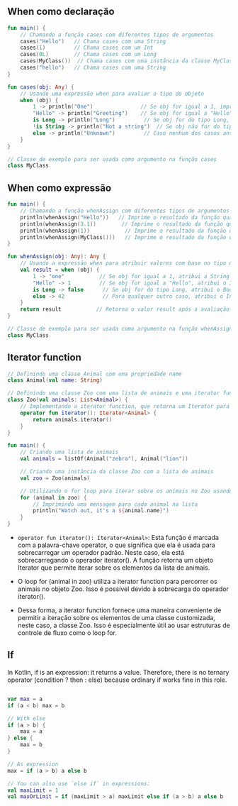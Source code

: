 ## When como declaração

~~~Kotlin
fun main() {
    // Chamando a função cases com diferentes tipos de argumentos
    cases("Hello")   // Chama cases com uma String
    cases(1)         // Chama cases com um Int
    cases(0L)        // Chama cases com um Long
    cases(MyClass())  // Chama cases com uma instância da classe MyClass
    cases("hello")   // Chama cases com uma String
}

fun cases(obj: Any) {
    // Usando uma expressão when para avaliar o tipo do objeto
    when (obj) {
        1 -> println("One")               // Se obj for igual a 1, imprime "One"
        "Hello" -> println("Greeting")    // Se obj for igual a "Hello", imprime "Greeting"
        is Long -> println("Long")         // Se obj for do tipo Long, imprime "Long"
        !is String -> println("Not a string")  // Se obj não for do tipo String, imprime "Not a string"
        else -> println("Unknown")         // Caso nenhum dos casos anteriores seja verdadeiro, imprime "Unknown"
    }
}

// Classe de exemplo para ser usada como argumento na função cases
class MyClass
~~~

## When como expressão

~~~Kotlin
fun main() {
    // Chamando a função whenAssign com diferentes tipos de argumentos e imprimindo os resultados
    println(whenAssign("Hello"))   // Imprime o resultado da função quando obj é uma String
    println(whenAssign(3.1))        // Imprime o resultado da função quando obj é um Double
    println(whenAssign(1))           // Imprime o resultado da função quando obj é um Int
    println(whenAssign(MyClass()))   // Imprime o resultado da função quando obj é uma instância da classe MyClass
}

fun whenAssign(obj: Any): Any {
    // Usando a expressão when para atribuir valores com base no tipo do objeto
    val result = when (obj) {
        1 -> "one"           // Se obj for igual a 1, atribui a String "one" a result
        "Hello" -> 1         // Se obj for igual a "Hello", atribui o Int 1 a result
        is Long -> false      // Se obj for do tipo Long, atribui o Boolean false a result
        else -> 42            // Para qualquer outro caso, atribui o Int 42 a result
    }
    return result           // Retorna o valor result após a avaliação da expressão when
}

// Classe de exemplo para ser usada como argumento na função whenAssign
class MyClass
~~~
## Iterator function
~~~Kotlin
// Definindo uma classe Animal com uma propriedade name
class Animal(val name: String)

// Definindo uma classe Zoo com uma lista de animais e uma iterator function
class Zoo(val animals: List<Animal>) {
    // Implementando a iterator function, que retorna um Iterator para a lista de animais
    operator fun iterator(): Iterator<Animal> {
        return animals.iterator()
    }
}

fun main() {
    // Criando uma lista de animais
    val animals = listOf(Animal("zebra"), Animal("lion"))

    // Criando uma instância da classe Zoo com a lista de animais
    val zoo = Zoo(animals)

    // Utilizando o for loop para iterar sobre os animais no Zoo usando a iterator function
    for (animal in zoo) {
        // Imprimindo uma mensagem para cada animal na lista
        println("Watch out, it's a ${animal.name}")
    }
}
~~~
* `operator fun iterator(): Iterator<Animal>`: Esta função é marcada com a palavra-chave operator, o que significa que ela é usada para sobrecarregar um operador padrão. Neste caso, ela está sobrecarregando o operador iterator(). A função retorna um objeto Iterator que permite iterar sobre os elementos da lista de animais.

* O loop for (animal in zoo) utiliza a iterator function para percorrer os animais no objeto Zoo. Isso é possível devido à sobrecarga do operador iterator().

* Dessa forma, a iterator function fornece uma maneira conveniente de permitir a iteração sobre os elementos de uma classe customizada, neste caso, a classe Zoo. Isso é especialmente útil ao usar estruturas de controle de fluxo como o loop for.

## If

In Kotlin, if is an expression: it returns a value. Therefore, there is no ternary operator (condition ? then : else) because ordinary if works fine in this role.

~~~Kotlin

var max = a
if (a < b) max = b

// With else
if (a > b) {
    max = a
} else {
    max = b
}

// As expression
max = if (a > b) a else b

// You can also use `else if` in expressions:
val maxLimit = 1
val maxOrLimit = if (maxLimit > a) maxLimit else if (a > b) a else b
~~~